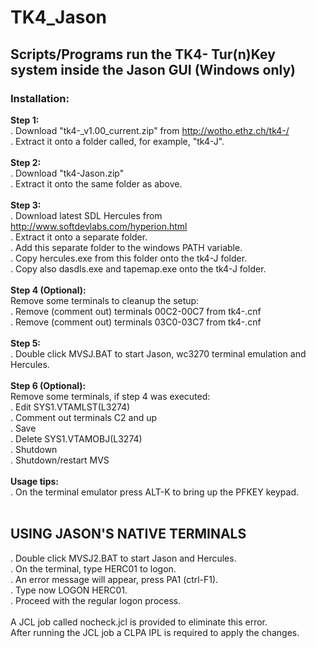 # TK4_Jason

## Scripts/Programs run the TK4- Tur(n)Key system inside the Jason GUI (Windows only)

### Installation:

**Step 1:**<br>
. Download "tk4-_v1.00_current.zip" from http://wotho.ethz.ch/tk4-/<br>
. Extract it onto a folder called, for example, "tk4-J".<br>
<br>
**Step 2:**<br>
. Download "tk4-Jason.zip"<br>
. Extract it onto the same folder as above.<br>
<br>
**Step 3:**<br>
. Download latest SDL Hercules from http://www.softdevlabs.com/hyperion.html<br>
. Extract it onto a separate folder.<br>
. Add this separate folder to the windows PATH variable.<br>
. Copy hercules.exe from this folder onto the tk4-J folder.<br>
. Copy also dasdls.exe and tapemap.exe onto the tk4-J folder.<br>
<br>
**Step 4 (Optional):**<br>
Remove some terminals to cleanup the setup:<br>
. Remove (comment out) terminals 00C2-00C7 from tk4-.cnf<br>
. Remove (comment out) terminals 03C0-03C7 from tk4-.cnf<br>
<br>
**Step 5:**<br>
. Double click MVSJ.BAT to start Jason, wc3270 terminal emulation and Hercules.<br>
<br>
**Step 6 (Optional):**<br>
Remove some terminals, if step 4 was executed:<br>
. Edit SYS1.VTAMLST(L3274)<br>
. Comment out terminals C2 and up<br>
. Save<br>
. Delete SYS1.VTAMOBJ(L3274)<br>
. Shutdown<br>
. Shutdown/restart MVS<br>
<br>
**Usage tips:**<br>
. On the terminal emulator press ALT-K to bring up the PFKEY keypad.<br>
<br>
## USING JASON'S NATIVE TERMINALS
. Double click MVSJ2.BAT to start Jason and Hercules.<br>
. On the terminal, type HERC01 to logon.<br>
. An error message will appear, press PA1 (ctrl-F1).<br>
. Type now LOGON HERC01.<br>
. Proceed with the regular logon process.<br>
<br>
A JCL job called nocheck.jcl is provided to eliminate this error.<br>
After running the JCL job a CLPA IPL is required to apply the changes.
